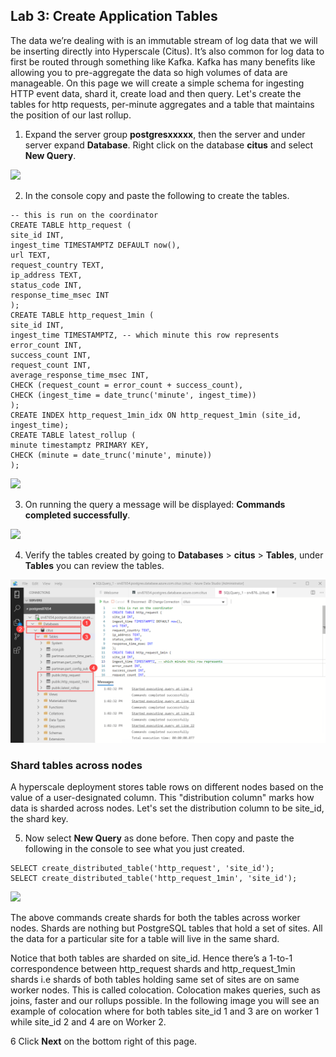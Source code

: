 ## Lab 3: Create Application Tables

The data we’re dealing with is an immutable stream of log data that we will be inserting directly into Hyperscale (Citus). It’s also common for log data to first be routed through something like Kafka. Kafka has many benefits like allowing you to pre-aggregate the data so high volumes of data are manageable.
On this page we will create a simple schema for ingesting HTTP event data, shard it, create load and then query.
Let's create the tables for http requests, per-minute aggregates and a table that maintains the position of our last rollup.

1. Expand the server group **postgresxxxxx**, then the server and under server expand **Database**. Right click on the database **citus** and select **New Query**.

![](images/1query.png)

2. In the console copy and paste the following to create the tables.

```
-- this is run on the coordinator
CREATE TABLE http_request (
site_id INT,
ingest_time TIMESTAMPTZ DEFAULT now(),
url TEXT,
request_country TEXT,
ip_address TEXT,
status_code INT,
response_time_msec INT
);
CREATE TABLE http_request_1min (
site_id INT,
ingest_time TIMESTAMPTZ, -- which minute this row represents
error_count INT,
success_count INT,
request_count INT,
average_response_time_msec INT,
CHECK (request_count = error_count + success_count),
CHECK (ingest_time = date_trunc('minute', ingest_time))
);
CREATE INDEX http_request_1min_idx ON http_request_1min (site_id, ingest_time);
CREATE TABLE latest_rollup (
minute timestamptz PRIMARY KEY,
CHECK (minute = date_trunc('minute', minute))
);
```


![](images/query1run.png)


3. On running the query a message will be displayed: **Commands completed successfully**.


![](images/query1msg.png)


4. Verify the tables created by going to **Databases** > **citus** > **Tables**, under **Tables** you can review the tables. 


![](images/query1displaytable.png)



### Shard tables across nodes

A hyperscale deployment stores table rows on different nodes based on the value of a user-designated column. This "distribution column" marks how data is sharded across nodes. Let's set the distribution column to be site_id, the shard key.

5. Now  select **New Query** as done before. Then copy and paste the following in the console to see what you just created. 

```
SELECT create_distributed_table('http_request', 'site_id'); 
SELECT create_distributed_table('http_request_1min', 'site_id'); 
```

![](images/query2.png)


The above commands create shards for both the tables across worker nodes. Shards are nothing but PostgreSQL tables that hold a set of sites. All the data for a particular site for a table will live in the same shard.

Notice that both tables are sharded on site_id. Hence there’s a 1-to-1 correspondence between http_request shards and http_request_1min shards i.e shards of both tables holding same set of sites are on same worker nodes. This is called colocation. Colocation makes queries, such as joins, faster and our rollups possible. In the following image you will see an example of colocation where for both tables site_id 1 and 3 are on worker 1 while site_id 2 and 4 are on Worker 2.

6 Click **Next** on the bottom right of this page.
